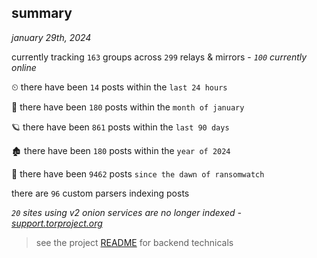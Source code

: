 
## summary
_january 29th, 2024_

currently tracking `163` groups across `299` relays & mirrors - _`100` currently online_

⏲ there have been `14` posts within the `last 24 hours`

🦈 there have been `180` posts within the `month of january`

🪐 there have been `861` posts within the `last 90 days`

🏚 there have been `180` posts within the `year of 2024`

🦕 there have been `9462` posts `since the dawn of ransomwatch`

there are `96` custom parsers indexing posts

_`20` sites using v2 onion services are no longer indexed - [support.torproject.org](https://support.torproject.org/onionservices/v2-deprecation/)_

> see the project [README](https://github.com/joshhighet/ransomwatch#ransomwatch--) for backend technicals
